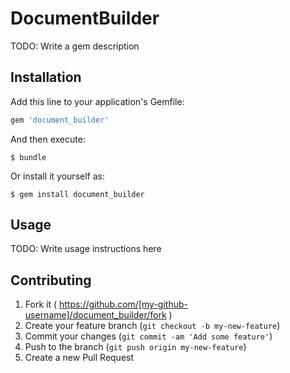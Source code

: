 # DocumentBuilder

TODO: Write a gem description

## Installation

Add this line to your application's Gemfile:

```ruby
gem 'document_builder'
```

And then execute:

    $ bundle

Or install it yourself as:

    $ gem install document_builder

## Usage

TODO: Write usage instructions here

## Contributing

1. Fork it ( https://github.com/[my-github-username]/document_builder/fork )
2. Create your feature branch (`git checkout -b my-new-feature`)
3. Commit your changes (`git commit -am 'Add some feature'`)
4. Push to the branch (`git push origin my-new-feature`)
5. Create a new Pull Request
